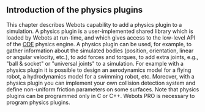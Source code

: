 ## Introduction of the physics plugins

This chapter describes Webots capability to add a physics plugin to a
simulation. A physics plugin is a user-implemented shared library which is
loaded by Webots at run-time, and which gives access to the low-level API of the
[ODE](http://www.ode.org) physics engine. A physics plugin can be used, for
example, to gather information about the simulated bodies (position,
orientation, linear or angular velocity, etc.), to add forces and torques, to
add extra joints, e.g., "ball & socket" or "universal joints" to a simulation.
For example with a physics plugin it is possible to design an aerodynamics model
for a flying robot, a hydrodynamics model for a swimming robot, etc. Moreover,
with a physics plugin you can implement your own collision detection system and
define non-uniform friction parameters on some surfaces. Note that physics
plugins can be programmed only in C or C++. Webots PRO is necessary to program
physics plugins.

